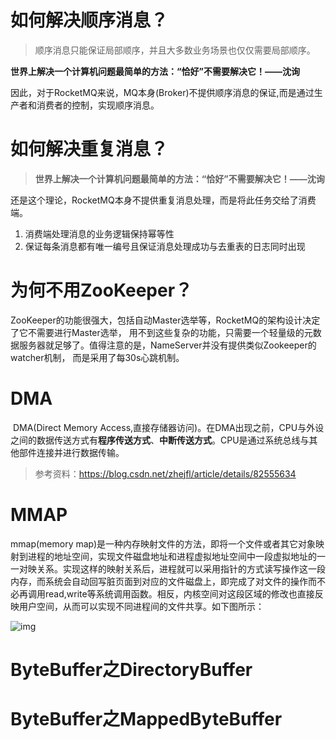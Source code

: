 

# 如何解决顺序消息？

> 顺序消息只能保证局部顺序，并且大多数业务场景也仅仅需要局部顺序。

**世界上解决一个计算机问题最简单的方法：“恰好”不需要解决它！——沈询**

因此，对于RocketMQ来说，MQ本身(Broker)不提供顺序消息的保证,而是通过生产者和消费者的控制，实现顺序消息。



# 如何解决重复消息？

> **世界上解决一个计算机问题最简单的方法：“恰好”不需要解决它！——沈询**

还是这个理论，RocketMQ本身不提供重复消息处理，而是将此任务交给了消费端。

1. 消费端处理消息的业务逻辑保持幂等性
2. 保证每条消息都有唯一编号且保证消息处理成功与去重表的日志同时出现

# 为何不用ZooKeeper？

ZooKeeper的功能很强大，包括自动Master选举等，RocketMQ的架构设计决定了它不需要进行Master选举， 用不到这些复杂的功能，只需要一个轻量级的元数据服务器就足够了。值得注意的是，NameServer并没有提供类似Zookeeper的watcher机制， 而是采用了每30s心跳机制。

# DMA

​		DMA(Direct Memory Access,直接存储器访问)。在DMA出现之前，CPU与外设之间的数据传送方式有**程序传送方式**、**中断传送方式**。CPU是通过系统总线与其他部件连接并进行数据传输。



> 参考资料：https://blog.csdn.net/zhejfl/article/details/82555634

# MMAP

mmap(memory map)是一种内存映射文件的方法，即将一个文件或者其它对象映射到进程的地址空间，实现文件磁盘地址和进程虚拟地址空间中一段虚拟地址的一一对映关系。实现这样的映射关系后，进程就可以采用指针的方式读写操作这一段内存，而系统会自动回写脏页面到对应的文件磁盘上，即完成了对文件的操作而不必再调用read,write等系统调用函数。相反，内核空间对这段区域的修改也直接反映用户空间，从而可以实现不同进程间的文件共享。如下图所示：

![img](https://images0.cnblogs.com/blog2015/571793/201507/200501092691998.png)

# ByteBuffer之DirectoryBuffer

# ByteBuffer之MappedByteBuffer

